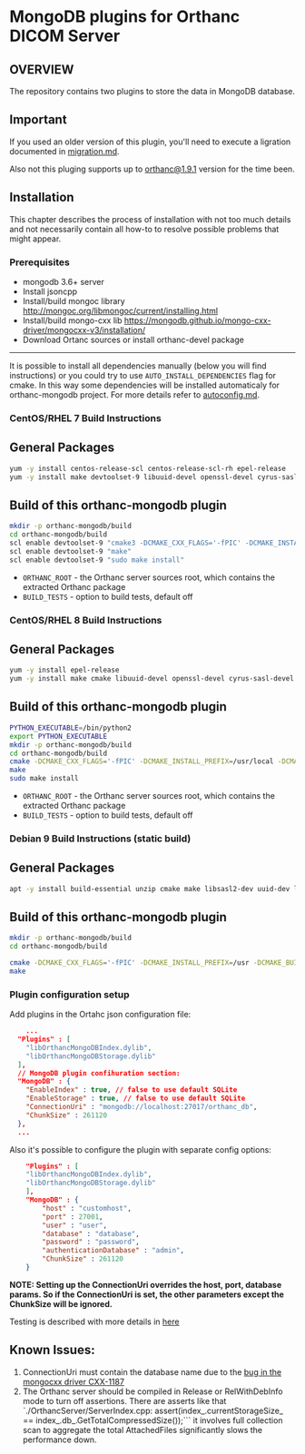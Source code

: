 # MongoDB plugins for Orthanc DICOM Server

## OVERVIEW
The repository contains two plugins to store the data in MongoDB database.

## Important

If you used an older version of this plugin, you'll need to execute a ligration documented in [migration.md](docs/migration.md).

Also not this pluging supports up to orthanc@1.9.1 version for the time been.

## Installation

This chapter describes the process of installation with not too much details and not necessarily contain all how-to to resolve possible problems that might appear.

### Prerequisites
- mongodb 3.6+ server 
- Install jsoncpp
- Install/build mongoc library http://mongoc.org/libmongoc/current/installing.html
- Install/build mongo-cxx lib https://mongodb.github.io/mongo-cxx-driver/mongocxx-v3/installation/
- Download Ortanc sources or install orthanc-devel package

---
It is possible to install all dependencies manually (below you will find instructions) or you could try to use ```AUTO_INSTALL_DEPENDENCIES``` flag for cmake. In this way some dependencies will be installed automaticaly for orthanc-mongodb project. For more details refer to [autoconfig.md](docs/autoconfig.md).

### CentOS/RHEL 7 Build Instructions

## General Packages
```bash
yum -y install centos-release-scl centos-release-scl-rh epel-release
yum -y install make devtoolset-9 libuuid-devel openssl-devel cyrus-sasl-devel cmake3 zlib-devel
```

## Build of this orthanc-mongodb plugin
```bash
mkdir -p orthanc-mongodb/build
cd orthanc-mongodb/build
scl enable devtoolset-9 "cmake3 -DCMAKE_CXX_FLAGS='-fPIC' -DCMAKE_INSTALL_PREFIX=/usr/local -DCMAKE_BUILD_TYPE=Release -DCMAKE_PREFIX_PATH=/usr/local -DLINK_STATIC_LIBS=ON -DAUTO_INSTALL_DEPENDENCIES=ON -DBUILD_TESTS=ON -DORTHANC_ROOT=/usr/src/Orthanc-1.9.1 .."
scl enable devtoolset-9 "make"
scl enable devtoolset-9 "sudo make install"
```

* ```ORTHANC_ROOT``` - the Orthanc server sources root, which contains the extracted Orthanc package
* ```BUILD_TESTS``` - option to build tests, default off

### CentOS/RHEL 8 Build Instructions

## General Packages
```bash
yum -y install epel-release
yum -y install make cmake libuuid-devel openssl-devel cyrus-sasl-devel zlib-devel gcc gcc-c++ python2
```

## Build of this orthanc-mongodb plugin
```bash
PYTHON_EXECUTABLE=/bin/python2
export PYTHON_EXECUTABLE
mkdir -p orthanc-mongodb/build
cd orthanc-mongodb/build
cmake -DCMAKE_CXX_FLAGS='-fPIC' -DCMAKE_INSTALL_PREFIX=/usr/local -DCMAKE_BUILD_TYPE=Release -DCMAKE_PREFIX_PATH=/usr/local -DLINK_STATIC_LIBS=ON -DAUTO_INSTALL_DEPENDENCIES=ON -DBUILD_TESTS=ON -DORTHANC_ROOT=/usr/src/Orthanc-1.9.1 ..
make
sudo make install
```

* ```ORTHANC_ROOT``` - the Orthanc server sources root, which contains the extracted Orthanc package
* ```BUILD_TESTS``` - option to build tests, default off

### Debian 9 Build Instructions (static build)

## General Packages
```bash
apt -y install build-essential unzip cmake make libsasl2-dev uuid-dev libssl-dev zlib1g-dev git curl
```

## Build of this orthanc-mongodb plugin
```bash
mkdir -p orthanc-mongodb/build
cd orthanc-mongodb/build

cmake -DCMAKE_CXX_FLAGS='-fPIC' -DCMAKE_INSTALL_PREFIX=/usr -DCMAKE_BUILD_TYPE=Release -DCMAKE_PREFIX_PATH=/usr/local -DLINK_STATIC_LIBS=ON -DAUTO_INSTALL_DEPENDENCIES=ON -DBUILD_TESTS=ON -DORTHANC_ROOT=/usr/src/Orthanc-1.9.1 ..
make
```

### Plugin configuration setup

Add plugins in the Ortahc json configuration file:

```json
    ...
  "Plugins" : [
    "libOrthancMongoDBIndex.dylib",
    "libOrthancMongoDBStorage.dylib"
  ],
  // MongoDB plugin confihuration section:
  "MongoDB" : {
    "EnableIndex" : true, // false to use default SQLite 
    "EnableStorage" : true, // false to use default SQLite 
    "ConnectionUri" : "mongodb://localhost:27017/orthanc_db",
    "ChunkSize" : 261120
  },
  ...
```

Also it's possible to configure the plugin with separate config options:

```json
    "Plugins" : [
    "libOrthancMongoDBIndex.dylib",
    "libOrthancMongoDBStorage.dylib"
    ],
    "MongoDB" : {
        "host" : "customhost",
        "port" : 27001,
        "user" : "user",
        "database" : "database",
        "password" : "password",
        "authenticationDatabase" : "admin",
        "ChunkSize" : 261120
    }
```

**NOTE: Setting up the ConnectionUri overrides the host, port, database params. So if the ConnectionUri is set, the other parameters except the ChunkSize will be ignored.**

Testing is described with more details in [here](doc/testing.md)

## Known Issues:

1. ConnectionUri must contain the database name due to the [bug in the mongocxx driver CXX-1187](https://jira.mongodb.org/browse/CXX-1187)
2. The Orthanc server should be compiled in Release or RelWithDebInfo mode to turn off assertions. There are asserts like that 
   `./OrthancServer/ServerIndex.cpp:      assert(index_.currentStorageSize_ == index_.db_.GetTotalCompressedSize());``` it involves full collection scan 
   to aggregate the total AttachedFiles significantly slows the performance down. 



